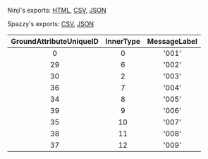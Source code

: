 Ninji's exports: [HTML](https://wuffs.org/acnh/bcsv_160/html/FieldLandMakingRoadKindParam.html), [CSV](https://wuffs.org/acnh/bcsv_160/csv/FieldLandMakingRoadKindParam.csv), [JSON](https://wuffs.org/acnh/bcsv_160/json/FieldLandMakingRoadKindParam.json)

Spazzy's exports: [CSV](https://github.com/McSpazzy/acnh-csv/blob/master/FieldLandMakingRoadKindParam.csv), [JSON](https://github.com/McSpazzy/acnh-json/blob/master/FieldLandMakingRoadKindParam.json)

| GroundAttributeUniqueID | InnerType | MessageLabel |
|:--:|:--:|:--:|
| 0 | 0 | '001' | 
| 29 | 6 | '002' | 
| 30 | 2 | '003' | 
| 36 | 7 | '004' | 
| 34 | 8 | '005' | 
| 39 | 9 | '006' | 
| 35 | 10 | '007' | 
| 38 | 11 | '008' | 
| 37 | 12 | '009' | 
